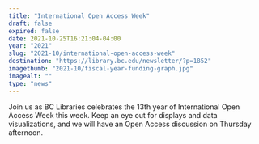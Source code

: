 ```yaml
---
title: "International Open Access Week"
draft: false
expired: false
date: 2021-10-25T16:21:04-04:00
year: "2021"
slug: "2021-10/international-open-access-week"
destination: "https://library.bc.edu/newsletter/?p=1852"
imagethumb: "2021-10/fiscal-year-funding-graph.jpg"
imagealt: ""
type: "news"
---
```


Join us as BC Libraries celebrates the 13th year of International Open Access Week this week. Keep an eye out for displays and data visualizations, and we will have an Open Access discussion on Thursday afternoon.
